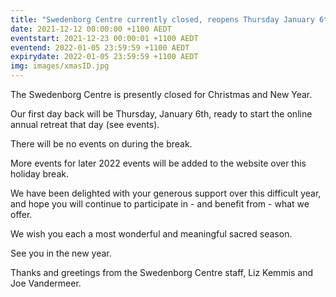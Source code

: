 ```yaml
---
title: "Swedenborg Centre currently closed, reopens Thursday January 6th"
date: 2021-12-12 00:00:00 +1100 AEDT
eventstart: 2021-12-23 00:00:01 +1100 AEDT
eventend: 2022-01-05 23:59:59 +1100 AEDT
expirydate: 2022-01-05 23:59:59 +1100 AEDT
img: images/xmasID.jpg
---
```


The Swedenborg Centre is presently closed for Christmas and New Year. 

Our first day back will be Thursday, January 6th, ready to start the online annual retreat that day (see events).

There will be no events on during the break.

More events for later 2022 events will be added to the website over this holiday break.

We have been delighted with your generous support over this difficult year, and hope you will continue to participate in - and benefit from - what we offer.

We wish you each a most wonderful and meaningful sacred season.

See you in the new year.

Thanks and greetings from the Swedenborg Centre staff, Liz Kemmis and Joe Vandermeer.